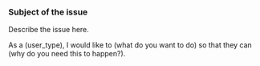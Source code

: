 ### Subject of the issue
Describe the issue here.

As a (user_type),
I would like to (what do you want to do)
so that they can (why do you need this to happen?).

